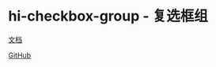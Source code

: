 # hi-checkbox-group - 复选框组

[文档](https://chenshuangxinxi.github.io/hi-uniapp-ui-guide/components/checkbox-group.html)

[GitHub](https://github.com/ChenShuangXinXi/hi-uniapp-ui)
